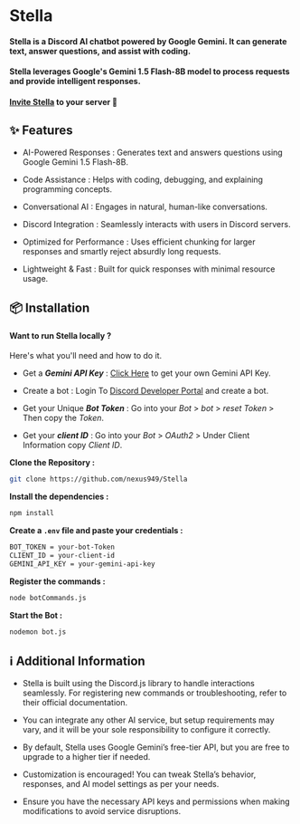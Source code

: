 # Stella

#### Stella is a Discord AI chatbot powered by Google Gemini. It can generate text, answer questions, and assist with coding.

#### Stella leverages Google's Gemini 1.5 Flash-8B model to process requests and provide intelligent responses.

#### [Invite Stella]() to your server 🚀

## ✨ Features
- AI-Powered Responses : Generates text and answers questions using Google Gemini 1.5 Flash-8B.

- Code Assistance : Helps with coding, debugging, and explaining programming concepts.

- Conversational AI : Engages in natural, human-like conversations.

- Discord Integration : Seamlessly interacts with users in Discord servers.

- Optimized for Performance : Uses efficient chunking for larger responses and smartly reject absurdly long requests.

- Lightweight & Fast : Built for quick responses with minimal resource usage.

## 📦 Installation
#### Want to run Stella locally ? 
Here's what you'll need and how to do it.

- Get a ***Gemini API Key*** : [Click Here](https://ai.google.dev/gemini-api/docs/api-key?authuser=1) to get your own Gemini API Key.

- Create a bot : Login To [Discord Developer Portal](https://discord.com/developers/applications) and create a bot.

- Get your Unique ***Bot Token*** : Go into your *Bot* > *bot* > *reset Token* > Then copy the *Token*.

- Get your ***client ID*** : Go into your *Bot* > *OAuth2* > Under Client Information copy *Client ID*.

**Clone the Repository :**
```bash
git clone https://github.com/nexus949/Stella
```

**Install the dependencies :**
```bash
npm install
```

**Create a ```.env``` file and paste your credentials :**
```bash
BOT_TOKEN = your-bot-Token
CLIENT_ID = your-client-id
GEMINI_API_KEY = your-gemini-api-key
``` 

**Register the commands :**
```bash
node botCommands.js
```

**Start the Bot :**
```bash
nodemon bot.js
```

## ℹ Additional Information
- Stella is built using the Discord.js library to handle interactions seamlessly. For registering new commands or troubleshooting, refer to their official documentation.

- You can integrate any other AI service, but setup requirements may vary, and it will be your sole responsibility to configure it correctly.

- By default, Stella uses Google Gemini’s free-tier API, but you are free to upgrade to a higher tier if needed.

- Customization is encouraged! You can tweak Stella’s behavior, responses, and AI model settings as per your needs.

- Ensure you have the necessary API keys and permissions when making modifications to avoid service disruptions.